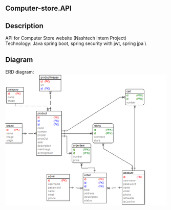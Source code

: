 ## Computer-store.API
## Description
API for Computer Store website (Nashtech Intern Project) \
Technology: Java spring boot, spring security with jwt, spring jpa \
## Diagram
ERD diagram: \
![Alt text](/erd.png "Optional title")
